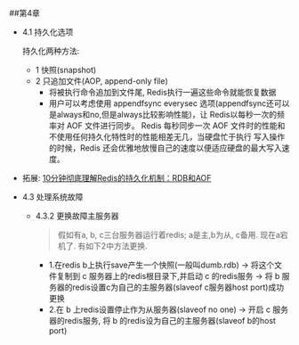 ##第4章
- 4.1 持久化选项
  
  持久化两种方法: 
  - 1 快照(snapshot)
  - 2 只追加文件(AOP, append-only file)
    - 将被执行命令追加到文件尾, Redis执行一遍这些命令就能恢复数据
    - 用户可以考虑使用 appendfsync everysec 选项(appendfsync还可以是always和no,但是always比较影响性能)，让 Redis以每秒一次的频率对 AOF 文件进行同步。
      Redis 每秒同步一次 AOF 文件时的性能和不使用任何持久化特性时的性能相差无几，当硬盘忙于执行
      写入操作的时候，Redis 还会优雅地放慢自己的速度以便适应硬盘的最大写入速度。
- 拓展: [10分钟彻底理解Redis的持久化机制：RDB和AOF](https://juejin.im/post/5d09a9ff51882577eb133aa9)

- 4.3 处理系统故障
  - 4.3.2 更换故障主服务器
    > 假如有a, b, c三台服务器运行着redis; a是主,b为从, c备用. 现在a宕机了. 有如下2中方法更换.
    - 1.在redis b上执行save产生一个快照(一般叫dumb.rdb) -> 
         将这个文件复制到 c 服务器上的redis根目录下,并启动 c 的redis服务 -> 
         将 b 服务器的redis设置c为自己的主服务器(slaveof c服务器host port)成功更换
    - 2.在 b 上redis设置停止作为从服务器(slaveof no one) -> 
         开启 c 服务器的redis服务, 将 b 的redis设为自己的主服务器(slaveof b的host port)